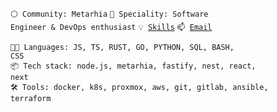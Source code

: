 <code>⚪ Community: Metarhia</code>
<code>👷 Speciality: Software Engineer & DevOps enthusiast</code>
<code>💡 [Skills](SKILLS.md)</code>
<code>📫 [Email](mailto:svmlitimur+github@gmail.com)</code><br>

<code>🧑‍💻 Languages: JS, TS, RUST, GO, PYTHON, SQL, BASH, CSS</code>\
<code>📦 Tech stack: node.js, metarhia, fastify, nest, react, next</code>\
<code>🛠️ Tools: docker, k8s, proxmox, aws, git, gitlab, ansible, terraform</code>
